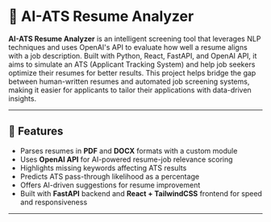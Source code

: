 # 🤖 AI-ATS Resume Analyzer

**AI-ATS Resume Analyzer** is an intelligent screening tool that leverages NLP techniques and uses OpenAI's API to evaluate how well a resume aligns with a job description. Built with Python, React, FastAPI, and OpenAI API, it aims to simulate an ATS (Applicant Tracking System) and help job seekers optimize their resumes for better results. This project helps bridge the gap between human-written resumes and automated job screening systems, making it easier for applicants to tailor their applications with data-driven insights. 

---

## 🚀 Features

- Parses resumes in **PDF** and **DOCX** formats with a custom module  
- Uses **OpenAI API** for AI-powered resume-job relevance scoring  
- Highlights missing keywords affecting ATS results  
- Predicts ATS pass-through likelihood as a percentage  
- Offers AI-driven suggestions for resume improvement  
- Built with **FastAPI** backend and **React + TailwindCSS** frontend for speed and responsiveness

---

